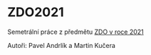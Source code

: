 # ZDO2021

Semetrální práce z předmětu [ZDO v roce 2021](https://github.com/andrlikp/ZDO2021/blob/main/zdo2021/main.py)

Autoři:
Pavel Andrlík a Martin Kučera
